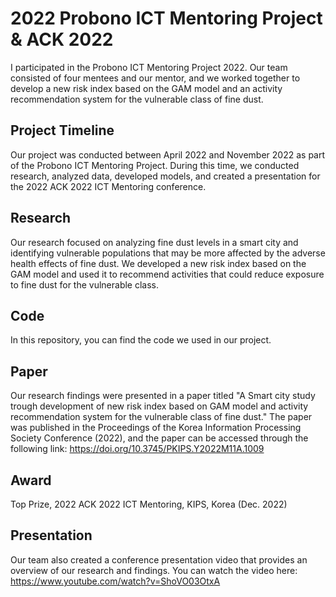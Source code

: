 # 2022 Probono ICT Mentoring Project & ACK 2022

I participated in the Probono ICT Mentoring Project 2022. Our team consisted of four mentees and our mentor, and we worked together to develop a new risk index based on the GAM model and an activity recommendation system for the vulnerable class of fine dust.

## Project Timeline
Our project was conducted between April 2022 and November 2022 as part of the Probono ICT Mentoring Project. During this time, we conducted research, analyzed data, developed models, and created a presentation for the 2022 ACK 2022 ICT Mentoring conference.

## Research
Our research focused on analyzing fine dust levels in a smart city and identifying vulnerable populations that may be more affected by the adverse health effects of fine dust. We developed a new risk index based on the GAM model and used it to recommend activities that could reduce exposure to fine dust for the vulnerable class.

## Code
In this repository, you can find the code we used in our project. 

## Paper
Our research findings were presented in a paper titled "A Smart city study trough development of new risk index based on GAM model and activity recommendation system for the vulnerable class of fine dust." The paper was published in the Proceedings of the Korea Information Processing Society Conference (2022), and the paper can be accessed through the following link: https://doi.org/10.3745/PKIPS.Y2022M11A.1009

## Award
Top Prize, 2022 ACK 2022 ICT Mentoring, KIPS, Korea (Dec. 2022)

## Presentation
Our team also created a conference presentation video that provides an overview of our research and findings. You can watch the video here: https://www.youtube.com/watch?v=ShoVO03OtxA

